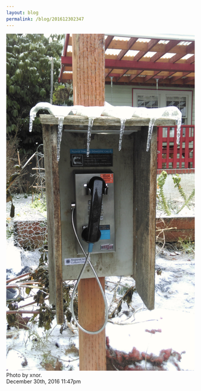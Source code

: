 ```yaml
---
layout: blog
permalink: /blog/201612302347
---
```


<img src="/blog/images/155199431769.jpg"/>
<div class="caption">Photo by xnor.

 </div>

<div id="footer">
<span id="timestamp"> December 30th, 2016 11:47pm </span>
</div>
